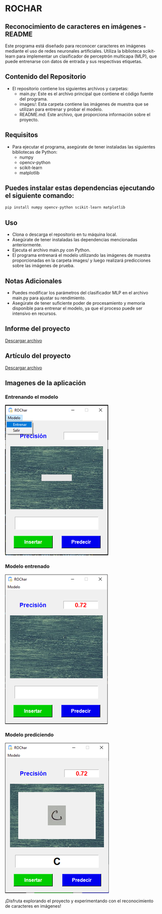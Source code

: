 # ROCHAR

## Reconocimiento de caracteres en imágenes - README

Este programa está diseñado para reconocer caracteres en imágenes mediante el uso de redes neuronales artificiales. Utiliza la biblioteca scikit-learn para implementar un clasificador de perceptrón multicapa (MLP), que puede entrenarse con datos de entrada y sus respectivas etiquetas.

## Contenido del Repositorio
* El repositorio contiene los siguientes archivos y carpetas:
    - main.py: Este es el archivo principal que contiene el código fuente del programa.
    - images/: Esta carpeta contiene las imágenes de muestra que se utilizan para entrenar y probar el modelo.
    - README.md: Este archivo, que proporciona información sobre el proyecto.

## Requisitos
* Para ejecutar el programa, asegúrate de tener instaladas las siguientes bibliotecas de Python:
    - numpy
    - opencv-python
    - scikit-learn
    - matplotlib

## Puedes instalar estas dependencias ejecutando el siguiente comando:

```javascript
pip install numpy opencv-python scikit-learn matplotlib
```

## Uso
* Clona o descarga el repositorio en tu máquina local.
* Asegúrate de tener instaladas las dependencias mencionadas anteriormente.
* Ejecuta el archivo main.py con Python.
* El programa entrenará el modelo utilizando las imágenes de muestra proporcionadas en la carpeta images/ y luego realizará predicciones sobre las imágenes de prueba.

## Notas Adicionales
* Puedes modificar los parámetros del clasificador MLP en el archivo main.py para ajustar su rendimiento.
* Asegúrate de tener suficiente poder de procesamiento y memoria disponible para entrenar el modelo, ya que el proceso puede ser intensivo en recursos.

## Informe del proyecto
[Descargar archivo](PROYECTO.pdf)

## Artículo del proyecto
[Descargar archivo](ARTICULO.pdf)

## Imagenes de la aplicación

### Entrenando el modelo
<div>
    <img src="images-readme/image1.png">
</div>

### Modelo entrenado
<div>
    <img src="images-readme/image2.png">
</div>

### Modelo prediciendo
<div>
    <img src="images-readme/image.png">
</div>

¡Disfruta explorando el proyecto y experimentando con el reconocimiento de caracteres en imágenes!